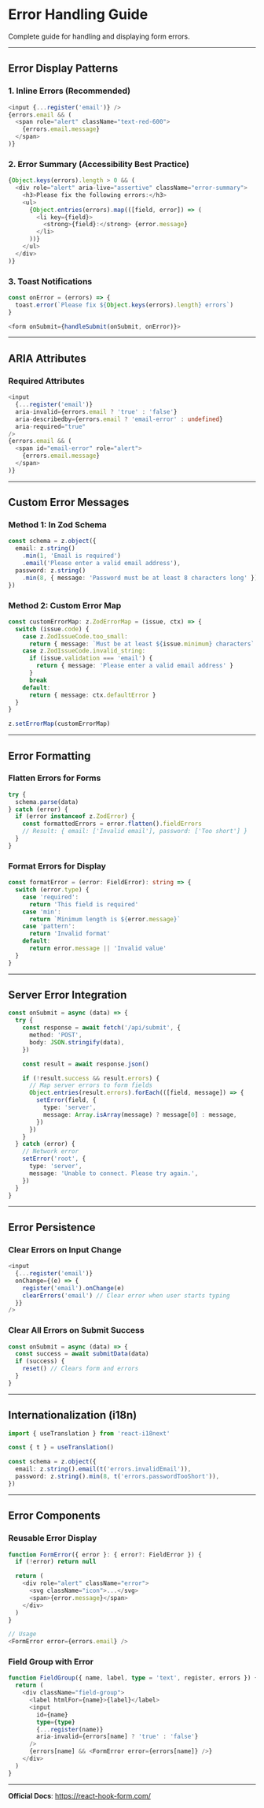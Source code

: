 # Error Handling Guide

Complete guide for handling and displaying form errors.

---

## Error Display Patterns

### 1. Inline Errors (Recommended)

```typescript
<input {...register('email')} />
{errors.email && (
  <span role="alert" className="text-red-600">
    {errors.email.message}
  </span>
)}
```

### 2. Error Summary (Accessibility Best Practice)

```typescript
{Object.keys(errors).length > 0 && (
  <div role="alert" aria-live="assertive" className="error-summary">
    <h3>Please fix the following errors:</h3>
    <ul>
      {Object.entries(errors).map(([field, error]) => (
        <li key={field}>
          <strong>{field}:</strong> {error.message}
        </li>
      ))}
    </ul>
  </div>
)}
```

### 3. Toast Notifications

```typescript
const onError = (errors) => {
  toast.error(`Please fix ${Object.keys(errors).length} errors`)
}

<form onSubmit={handleSubmit(onSubmit, onError)}>
```

---

## ARIA Attributes

### Required Attributes

```typescript
<input
  {...register('email')}
  aria-invalid={errors.email ? 'true' : 'false'}
  aria-describedby={errors.email ? 'email-error' : undefined}
  aria-required="true"
/>
{errors.email && (
  <span id="email-error" role="alert">
    {errors.email.message}
  </span>
)}
```

---

## Custom Error Messages

### Method 1: In Zod Schema

```typescript
const schema = z.object({
  email: z.string()
    .min(1, 'Email is required')
    .email('Please enter a valid email address'),
  password: z.string()
    .min(8, { message: 'Password must be at least 8 characters long' }),
})
```

### Method 2: Custom Error Map

```typescript
const customErrorMap: z.ZodErrorMap = (issue, ctx) => {
  switch (issue.code) {
    case z.ZodIssueCode.too_small:
      return { message: `Must be at least ${issue.minimum} characters` }
    case z.ZodIssueCode.invalid_string:
      if (issue.validation === 'email') {
        return { message: 'Please enter a valid email address' }
      }
      break
    default:
      return { message: ctx.defaultError }
  }
}

z.setErrorMap(customErrorMap)
```

---

## Error Formatting

### Flatten Errors for Forms

```typescript
try {
  schema.parse(data)
} catch (error) {
  if (error instanceof z.ZodError) {
    const formattedErrors = error.flatten().fieldErrors
    // Result: { email: ['Invalid email'], password: ['Too short'] }
  }
}
```

### Format Errors for Display

```typescript
const formatError = (error: FieldError): string => {
  switch (error.type) {
    case 'required':
      return 'This field is required'
    case 'min':
      return `Minimum length is ${error.message}`
    case 'pattern':
      return 'Invalid format'
    default:
      return error.message || 'Invalid value'
  }
}
```

---

## Server Error Integration

```typescript
const onSubmit = async (data) => {
  try {
    const response = await fetch('/api/submit', {
      method: 'POST',
      body: JSON.stringify(data),
    })

    const result = await response.json()

    if (!result.success && result.errors) {
      // Map server errors to form fields
      Object.entries(result.errors).forEach(([field, message]) => {
        setError(field, {
          type: 'server',
          message: Array.isArray(message) ? message[0] : message,
        })
      })
    }
  } catch (error) {
    // Network error
    setError('root', {
      type: 'server',
      message: 'Unable to connect. Please try again.',
    })
  }
}
```

---

## Error Persistence

### Clear Errors on Input Change

```typescript
<input
  {...register('email')}
  onChange={(e) => {
    register('email').onChange(e)
    clearErrors('email') // Clear error when user starts typing
  }}
/>
```

### Clear All Errors on Submit Success

```typescript
const onSubmit = async (data) => {
  const success = await submitData(data)
  if (success) {
    reset() // Clears form and errors
  }
}
```

---

## Internationalization (i18n)

```typescript
import { useTranslation } from 'react-i18next'

const { t } = useTranslation()

const schema = z.object({
  email: z.string().email(t('errors.invalidEmail')),
  password: z.string().min(8, t('errors.passwordTooShort')),
})
```

---

## Error Components

### Reusable Error Display

```typescript
function FormError({ error }: { error?: FieldError }) {
  if (!error) return null

  return (
    <div role="alert" className="error">
      <svg className="icon">...</svg>
      <span>{error.message}</span>
    </div>
  )
}

// Usage
<FormError error={errors.email} />
```

### Field Group with Error

```typescript
function FieldGroup({ name, label, type = 'text', register, errors }) {
  return (
    <div className="field-group">
      <label htmlFor={name}>{label}</label>
      <input
        id={name}
        type={type}
        {...register(name)}
        aria-invalid={errors[name] ? 'true' : 'false'}
      />
      {errors[name] && <FormError error={errors[name]} />}
    </div>
  )
}
```

---

**Official Docs**: https://react-hook-form.com/
